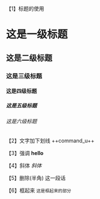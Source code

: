 【1】标题的使用
# 这是一级标题
## 这是二级标题
### 这是三级标题
#### 这是四级标题
##### 这是五级标题
###### 这是六级标题

【2】文字加下划线
++command_u++

【3】强调
**hello**

【4】斜体
*斜体*

【5】删除(半角)
这一段话

【6】框起来
`这是框起来的部分`